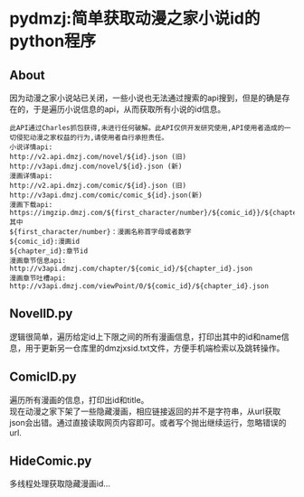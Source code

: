 # pydmzj:简单获取动漫之家小说id的python程序
## About

因为动漫之家小说站已关闭，一些小说也无法通过搜索的api搜到，但是的确是存在的，于是遍历小说信息的api，从而获取所有小说的id信息。

```
此API通过Charles抓包获得,未进行任何破解。此API仅供开发研究使用,API使用者造成的一切侵犯动漫之家权益的行为,请使用者自行承担责任。   
小说详情api:  
http://v2.api.dmzj.com/novel/${id}.json (旧)  
http://v3api.dmzj.com/novel/${id}.json (新)  
漫画详情api:  
http://v2.api.dmzj.com/comic/${id}.json (旧)  
http://v3api.dmzj.com/comic/comic_${id}.json(新)  
漫画下载api:  
https://imgzip.dmzj.com/${first_character/number}/${comic_id}}/${chapter_id}.zip  
其中  
${first_character/number}：漫画名称首字母或者数字  
${comic_id}:漫画id  
${chapter_id}:章节id  
漫画章节信息api:  
http://v3api.dmzj.com/chapter/${comic_id}/${chapter_id}.json  
漫画章节吐槽api:
http://v3api.dmzj.com/viewPoint/0/${comic_id}/${chapter_id}.json  
```


## NovelID.py

逻辑很简单，遍历给定id上下限之间的所有漫画信息，打印出其中的id和name信息，用于更新另一仓库里的dmzjxsid.txt文件，方便手机端检索以及跳转操作。

## ComicID.py
遍历所有漫画的信息，打印出id和title。  
现在动漫之家下架了一些隐藏漫画，相应链接返回的并不是字符串，从url获取json会出错。通过直接读取网页内容即可。或者写个抛出继续运行，忽略错误的url.

## HideComic.py
多线程处理获取隐藏漫画id...